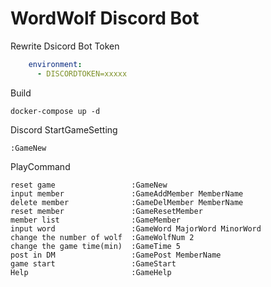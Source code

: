 # WordWolf Discord Bot

Rewrite Dsicord Bot Token

```docker-compose.yml
    environment:
      - DISCORDTOKEN=xxxxx
```

Build
```
docker-compose up -d
```

Discord StartGameSetting
```
:GameNew
```

PlayCommand
```
reset game                 :GameNew
input member               :GameAddMember MemberName
delete member              :GameDelMember MemberName
reset member               :GameResetMember
member list                :GameMember
input word                 :GameWord MajorWord MinorWord
change the number of wolf  :GameWolfNum 2
change the game time(min)  :GameTime 5
post in DM                 :GamePost MemberName
game start                 :GameStart
Help                       :GameHelp
```
